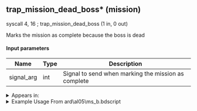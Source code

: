 ## trap_mission_dead_boss* (mission)

syscall 4, 16 ; trap_mission_dead_boss (1 in, 0 out)

Marks the mission as complete because the boss is dead

#### Input parameters
| Name | Type | Description
|------|------|------------
| signal_arg   | int   | Signal to send when marking the mission as complete




<details>
	<summary>Appears in:</summary>
| filename | Entity (obj)
|----------|-------------
| ard\al05\ms_b.bdscript       |           
| ard\tr04\ms_b.bdscript       |           
| ard\tr09\ms_b.bdscript       |           
| msn\AL00_MS101\ms_a.bdscript       |           
| msn\AL00_SKATE_01\al00.bdscript       |           
| msn\AL03_MS103\al03.bdscript       |           
| msn\AL05_MS203\ms_b.bdscript       |           
| msn\AL09_GIMMICK\ms_g.bdscript       |           
| msn\AL10_KINOKO_LEX\kino.bdscript       |           
| msn\AL10_MS102\ms_d.bdscript       |           
| msn\AL13_TRAP\al13.bdscript       |           
| msn\AL13_TRAP_FREE\al13.bdscript       |           
| msn\AL13_TRAP_FREE2\al13.bdscript       |           
| msn\AL14_MS201A\ms_d.bdscript       |           
| msn\AL14_MS201B\ms_d.bdscript       |           
| msn\AL14_MS202\al14.bdscript       |           
| msn\AL14_MS202_FREE\al14.bdscript       |           
| msn\AL14_MS_K\ms_d.bdscript       |           
| msn\AL14_MS_L\al14.bdscript       |           
| msn\AL14_MS_M\al14.bdscript       |           
| msn\AL14_MS_O\al14.bdscript       |           
| msn\AL14_MS_P\al14.bdscript       |           
| msn\AL14_MS_S\al14.bdscript       |           
| msn\A_SCT_GIMMICK\ms_g.bdscript       |           
| msn\BB00_MS202\ms_d.bdscript       |           
| msn\BB01_MS101\ms_a.bdscript       |           
| msn\BB03_MS103\ms_b.bdscript       |           
| msn\BB04_MS201\ms_d.bdscript       |           
| msn\BB05_MS104A\ms_b.bdscript       |           
| msn\BB05_MS104B\ms_b.bdscript       |           
| msn\BB08_GIMMICK\ms_g.bdscript       |           
| msn\BB11_MS102\ms_b.bdscript       |           
| msn\BB12_GIMMICK\ms_g.bdscript       |           
| msn\BB13_KINOKO_XAL\kino.bdscript       |           
| msn\BB15_MS203\ms_b.bdscript       |           
| msn\BB15_MS203_RE\ms_b.bdscript       |           
| msn\CA01_MS101\ms_a.bdscript       |           
| msn\CA01_MS102\ms_d.bdscript       |           
| msn\CA01_MS201\ms_d.bdscript       |           
| msn\CA01_MS204\ca01.bdscript       |           
| msn\CA02_MS103\ms_d.bdscript       |           
| msn\CA02_SKATE_01\ca02.bdscript       |           
| msn\CA03_MS106\ca03.bdscript       |           
| msn\CA07_MS105\ca07.bdscript       |           
| msn\CA09_MEDAL\ca_m.bdscript       |           
| msn\CA09_MS104\ca09.bdscript       |           
| msn\CA10_MEDAL\ca_m.bdscript       |           
| msn\CA10_MS107\ca10.bdscript       |           
| msn\CA12_MEDAL\ca_m.bdscript       |           
| msn\CA13_KINOKO_LUX\kino.bdscript       |           
| msn\CA13_MEDAL\ca_m.bdscript       |           
| msn\CA14_MEDAL\ca_m.bdscript       |           
| msn\CA14_MS203\ms_d.bdscript       |           
| msn\CA15_MEDAL\ca_m.bdscript       |           
| msn\CA18_MS202\ms_b.bdscript       |           
| msn\DC00_MS101\dc_m.bdscript       |           
| msn\DC02_MS100\dc_m.bdscript       |           
| msn\DC02_MS101\dc_m.bdscript       |           
| msn\DC07_FM_NAZO\ms_b.bdscript       |           
| msn\EH03_KINOKO_XEM\kino.bdscript       |           
| msn\EH10_MS102\ms_b.bdscript       |           
| msn\EH14_MS103\ms_l.bdscript       |           
| msn\EH15_MS104\ms_b.bdscript       |           
| msn\EH19_MS105\ms_b.bdscript       |           
| msn\EH20_MS113\eh20.bdscript       |           
| msn\EH20_MS113_RE\eh20.bdscript       |           
| msn\EH21_MS101\ms_b.bdscript       |           
| msn\EH22_MS111\ms_b.bdscript       |           
| msn\EH23_MS112\ms_b.bdscript       |           
| msn\EH24_MS110\ms_b.bdscript       |           
| msn\EH26_MS108\eh26.bdscript       |           
| msn\HB01_MS601\ms_b.bdscript       |           
| msn\HB04_KINOKO_DEM\kino.bdscript       |           
| msn\HB04_MS403\hb04.bdscript       |           
| msn\HB07_MS402\ms_d.bdscript       |           
| msn\HB08_MS102\hb08.bdscript       |           
| msn\HB09_MS101\ms_d.bdscript       |           
| msn\HB09_MS501\ms_d.bdscript       |           
| msn\HB09_MS901\ms_d.bdscript       |           
| msn\HB09_SKATE_01\hb09.bdscript       |           
| msn\HB13_MS902\hb13.bdscript       |           
| msn\HB16_MS404A\hb16.bdscript       |           
| msn\HB16_MS404B\hb16.bdscript       |           
| msn\HB16_MS404C\hb16.bdscript       |           
| msn\HB16_MS404D\hb16.bdscript       |           
| msn\HB17_MS405\hb17.bdscript       |           
| msn\HB20_MS401\ms_d.bdscript       |           
| msn\HB22_FM_SWITCH\ms_g.bdscript       |           
| msn\HB24_CONFINE\hb24.bdscript       |           
| msn\HB24_CONFINE_2\hb24.bdscript       |           
| msn\HB24_CONFINE_3\hb24.bdscript       |           
| msn\HB25_CONFINE_1\hb25.bdscript       |           
| msn\HB25_CONFINE_2\hb25.bdscript       |           
| msn\HB25_CONFINE_3\hb25.bdscript       |           
| msn\HB25_CONFINE_4\hb25.bdscript       |           
| msn\HB32_FM_VEX\ms_b.bdscript       |           
| msn\HB33_FM_LAR\ms_b.bdscript       |           
| msn\HB33_FM_LEX\ms_b.bdscript       |           
| msn\HB33_FM_VEX\ms_b.bdscript       |           
| msn\HB34_FM_ZEX\ms_b.bdscript       |           
| msn\HB38_FM_MAR\ms_b.bdscript       |           
| msn\HE00_MS104A\he00.bdscript       |           
| msn\HE00_MS104B\he00.bdscript       |           
| msn\HE02_MS104C\he02.bdscript       |           
| msn\HE02_MS104D\he02.bdscript       |           
| msn\HE05_MS102\he05.bdscript       |           
| msn\HE06_MS101\ms_a.bdscript       |           
| msn\HE06_MS203\ms_d.bdscript       |           
| msn\HE07_MS103\ms_b.bdscript       |           
| msn\HE08_MS106\he08.bdscript       |           
| msn\HE08_MS107\he08.bdscript       |           
| msn\HE09_MS201\ms_d.bdscript       |           
| msn\HE09_MS202\ms_d.bdscript       |           
| msn\HE17_KINOKO_ZEX\kino.bdscript       |           
| msn\HE17_MS105\he17.bdscript       |           
| msn\HE18_MS108\ms_b.bdscript       |           
| msn\HE19_MS204\ms_a.bdscript       |           
| msn\HE19_MS205\ms_b.bdscript       |           
| msn\HE_COLOSSEUM\he_c.bdscript       |           
| msn\HE_COLOSSEUM_2\he_c.bdscript       |           
| msn\HE_COLOSSEUM_2_FOG\he_c.bdscript       |           
| msn\HE_COLOSSEUM_3\he_c.bdscript       |           
| msn\HE_COLOSSEUM_6\he_c.bdscript       |           
| msn\HE_COLOSSEUM_6_FOG\he_c.bdscript       |           
| msn\HE_COLOSSEUM_7\he_c.bdscript       |           
| msn\HE_COLOSSEUM_8\he_c.bdscript       |           
| msn\HE_COLOSSEUM_8_CEL\he_c.bdscript       |           
| msn\HE_COLOSSEUM_8_ONLY\he_c.bdscript       |           
| msn\HE_COLOSSEUM_8_PP\he_c.bdscript       |           
| msn\HE_COLOSSEUM_8_TIT\he_c.bdscript       |           
| msn\HE_COL_1_10\he_c.bdscript       |           
| msn\HE_COL_1_8\he_c.bdscript       |           
| msn\HE_COL_2_10\he_c.bdscript       |           
| msn\HE_COL_4_1\he_c.bdscript       |           
| msn\HE_COL_4_10\he_c.bdscript       |           
| msn\HE_COL_4_2\he_c.bdscript       |           
| msn\HE_COL_4_3\he_c.bdscript       |           
| msn\HE_COL_4_4\he_c.bdscript       |           
| msn\HE_COL_4_5\he_c.bdscript       |           
| msn\HE_COL_4_6\he_c.bdscript       |           
| msn\HE_COL_4_7\he_c.bdscript       |           
| msn\HE_COL_4_8\he_c.bdscript       |           
| msn\HE_COL_4_9\he_c.bdscript       |           
| msn\HE_COL_5\he_c.bdscript       |           
| msn\HE_COL_5_10\he_c.bdscript       |           
| msn\HE_COL_5_8\he_c.bdscript       |           
| msn\HE_COL_6_10\he_c.bdscript       |           
| msn\HE_COL_8PP_BOSS\he_c.bdscript       |           
| msn\HE_COL_8TI_BOSS\he_c.bdscript       |           
| msn\HE_COL_8_10\he_c.bdscript       |           
| msn\HE_COL_8_25\he_c.bdscript       |           
| msn\HE_COL_8_30\he_c.bdscript       |           
| msn\HE_COL_8_31\he_c.bdscript       |           
| msn\HE_COL_8_35\he_c.bdscript       |           
| msn\HE_COL_8_40\he_c.bdscript       |           
| msn\HE_COL_8_45\he_c.bdscript       |           
| msn\HE_COL_8_49\he_c.bdscript       |           
| msn\HE_COL_8_5\he_c.bdscript       |           
| msn\HE_COL_8_50\he_c.bdscript       |           
| msn\HE_COL_8_6\he_c.bdscript       |           
| msn\LK02_MS102\lk02.bdscript       |           
| msn\LK05_MS101\ms_d.bdscript       |           
| msn\LK05_MS201\lk05.bdscript       |           
| msn\LK14_MS103\ms_b.bdscript       |           
| msn\LK15_MS202\ms_b.bdscript       |           
| msn\LM02_MS101\lm02.bdscript       |           
| msn\MU01_MS101\ms_d.bdscript       |           
| msn\MU01_MS102\mu01.bdscript       |           
| msn\MU01_MS103C\mu01.bdscript       |           
| msn\MU02_MS103A\mu02.bdscript       |           
| msn\MU02_MS103B\mu02.bdscript       |           
| msn\MU03_MS104\mu03.bdscript       |           
| msn\MU05_MS105\ms_d.bdscript       |           
| msn\MU07_MS106\mu07.bdscript       |           
| msn\MU07_MS201\mu07.bdscript       |           
| msn\MU08_MS107\ms_d.bdscript       |           
| msn\MU08_MS202\ms_d.bdscript       |           
| msn\MU08_MS204\ms_b.bdscript       |           
| msn\MU09_KINOKO_VEX\kino.bdscript       |           
| msn\MU09_MS108\mu09.bdscript       |           
| msn\MU10_MS203\ms_d.bdscript       |           
| msn\NM00_MS101\ms_d.bdscript       |           
| msn\NM00_MS202\nm00.bdscript       |           
| msn\NM03_MS103\ms_b.bdscript       |           
| msn\NM06_MS102\ms_d.bdscript       |           
| msn\NM07_KINOKO_XIG\kino.bdscript       |           
| msn\NM07_MS204\ms_b.bdscript       |           
| msn\NM09_MS104\ms_b.bdscript       |           
| msn\NM09_SKATE_01\nm09.bdscript       |           
| msn\NM10_MS201\nm10.bdscript       |           
| msn\NM10_MS203\nm10.bdscript       |           
| msn\NM10_MS203_FREE\nm10.bdscript       |           
| msn\PO01_MS501\po01.bdscript       |           
| msn\PO01_MS501_FREE\po01.bdscript       |           
| msn\PO06_MS101\po06.bdscript       |           
| msn\PO06_MS101_FREE\po06.bdscript       |           
| msn\PO07_MS201\po07.bdscript       |           
| msn\PO07_MS201_FREE\po07.bdscript       |           
| msn\PO08_MS301\po08.bdscript       |           
| msn\PO08_MS301_FREE\po08.bdscript       |           
| msn\PO09_MS401\po09.bdscript       |           
| msn\PO09_MS401_FREE\po09.bdscript       |           
| msn\SHIP_BATTLE\ca_s.bdscript       |           
| msn\TR01_MS101\tr01.bdscript       |           
| msn\TR02_MS102A\tr02.bdscript       |           
| msn\TR02_MS102B\tr02.bdscript       |           
| msn\TR02_MS102_FREE\tr02.bdscript       |           
| msn\TR02_MS210\ms_d.bdscript       |           
| msn\TR03_MS103\tr03.bdscript       |           
| msn\TR04_MS104\ms_b.bdscript       |           
| msn\TR04_MS202\tr04.bdscript       |           
| msn\TR07_MS203\tr07.bdscript       |           
| msn\TR09_MS204\ms_b.bdscript       |           
| msn\TR09_MS205\ms_b.bdscript       |           
| msn\TT02_MS201\save.bdscript       |           
| msn\TT03_MS400\tt_s.bdscript       |           
| msn\TT03_MS601\ms_d.bdscript       |           
| msn\TT04_MS00\tt04.bdscript       |           
| msn\TT04_MS01\tt04.bdscript       |           
| msn\TT04_MS02\tt04.bdscript       |           
| msn\TT04_MS107\tt04.bdscript       |           
| msn\TT04_MS108\tt04.bdscript       |           
| msn\TT04_MS301\tt04.bdscript       |           
| msn\TT04_MS500\tt_s.bdscript       |           
| msn\TT04_MS901\ms_d.bdscript       |           
| msn\TT05_AXEL\ms_b.bdscript       |           
| msn\TT05_MS401\ms_s.bdscript       |           
| msn\TT05_MS402\ms_s.bdscript       |           
| msn\TT05_MS403\tt05.bdscript       |           
| msn\TT05_MS404\tt05.bdscript       |           
| msn\TT05_MS405\ms_s.bdscript       |           
| msn\TT06_BAGGAGE_01\tt06.bdscript       |           
| msn\TT06_BAGGAGE_02\tt06.bdscript       |           
| msn\TT06_LETTER_01\tt06.bdscript       |           
| msn\TT06_LETTER_02\tt06.bdscript       |           
| msn\TT06_PERFORM_01\tt06.bdscript       |           
| msn\TT06_PERFORM_02\tt06.bdscript       |           
| msn\TT06_WORK_BAGGAGE\tt06.bdscript       |           
| msn\TT06_WORK_LETTER\tt06.bdscript       |           
| msn\TT06_WORK_PERFORM\tt06.bdscript       |           
| msn\TT07_CLEAN_01\tt07.bdscript       |           
| msn\TT07_CLEAN_02\tt07.bdscript       |           
| msn\TT07_MS101\tt07.bdscript       |           
| msn\TT07_MS103\tt07.bdscript       |           
| msn\TT07_MS105\tt07.bdscript       |           
| msn\TT07_POSTER_01\tt07.bdscript       |           
| msn\TT07_POSTER_02\tt07.bdscript       |           
| msn\TT07_SKATE_01\tt07.bdscript       |           
| msn\TT07_WORK_CLEAN\tt07.bdscript       |           
| msn\TT07_WORK_POSTER\tt07.bdscript       |           
| msn\TT07_WORK_WORM\tt07.bdscript       |           
| msn\TT07_WORM_01\tt07.bdscript       |           
| msn\TT07_WORM_02\tt07.bdscript       |           
| msn\TT08_MS701\ms_a.bdscript       |           
| msn\TT10_WORK_MIRROR\tt10.bdscript       |           
| msn\TT10_WORK_TIMBER\tt10.bdscript       |           
| msn\TT12_WORK_BOX\tt12.bdscript       |           
| msn\TT14_KINOKO_LAR\kino.bdscript       |           
| msn\TT14_MS001\ms_d.bdscript       |           
| msn\TT14_MS109\tt_d.bdscript       |           
| msn\TT14_MS110\tt14.bdscript       |           
| msn\TT19_MS602\ms_d.bdscript       |           
| msn\TT20_AXEL\ms_b.bdscript       |           
| msn\TT20_MS603\ms_b.bdscript       |           
| msn\TT20_MS603_RE\ms_b.bdscript       |           
| msn\TT25_KINOKO_AXE\kino.bdscript       |           
| msn\TT25_MS801\ms_d.bdscript       |           
| msn\TT29_MS802\ms_d.bdscript       |           
| msn\TT30_MS803\ms_d.bdscript       |           
| msn\TT32_MS302\tt32.bdscript       |           
| msn\TT32_MS303\tt32.bdscript       |           
| msn\TT34_MS304\ms_b.bdscript       |           
| msn\TT36_KINOKO_SAI\kino.bdscript       |           
| msn\TT36_WORK_FIGURE\tt36.bdscript       |           
| msn\TT40_KINOKO_AXE\kino.bdscript       |           
| msn\TT40_MS002\ms_d.bdscript       |           
| msn\TT40_MS003\ms_d.bdscript       |           
| msn\WI01_MS101\ms_b.bdscript       |           
| msn\WI02_KINOKO_MAR\kino.bdscript       |           
| msn\WI02_MS103\wi02.bdscript       |           
| msn\WI03_MS104\ms_b.bdscript       |           
| msn\WI04_MS102C\wi04.bdscript       |           
| msn\WI05_MS102D\wi05.bdscript       |           
| msn\WI06_MS102B\wi06.bdscript       |           
| msn\WI07_MS102A\wi07.bdscript       |           

</details>

<details>
	<summary>Example Usage From ard\al05\ms_b.bdscript</summary>
L113:
 pushFromFSpVal 4
 syscall 4, 16 ; trap_mission_dead_boss (1 in, 0 out)
 jmp L147
</details>

